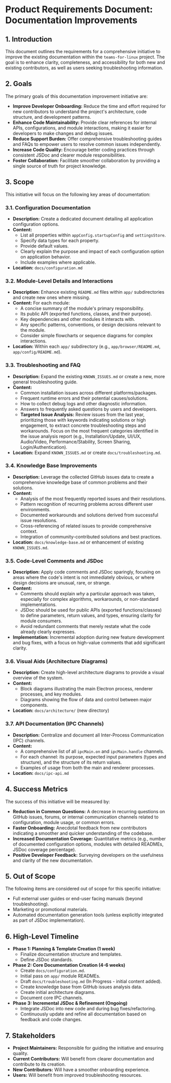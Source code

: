# Product Requirements Document: Documentation Improvements

## 1. Introduction

This document outlines the requirements for a comprehensive initiative to improve the existing documentation within the `teams-for-linux` project. The goal is to enhance clarity, completeness, and accessibility for both new and existing contributors, as well as users seeking troubleshooting information.

## 2. Goals

The primary goals of this documentation improvement initiative are:

*   **Improve Developer Onboarding:** Reduce the time and effort required for new contributors to understand the project's architecture, code structure, and development patterns.
*   **Enhance Code Maintainability:** Provide clear references for internal APIs, configurations, and module interactions, making it easier for developers to make changes and debug issues.
*   **Reduce Support Burden:** Offer comprehensive troubleshooting guides and FAQs to empower users to resolve common issues independently.
*   **Increase Code Quality:** Encourage better coding practices through consistent JSDoc and clearer module responsibilities.
*   **Foster Collaboration:** Facilitate smoother collaboration by providing a single source of truth for project knowledge.

## 3. Scope

This initiative will focus on the following key areas of documentation:

### 3.1. Configuration Documentation

*   **Description:** Create a dedicated document detailing all application configuration options.
*   **Content:**
    *   List all properties within `appConfig.startupConfig` and `settingsStore`.
    *   Specify data types for each property.
    *   Provide default values.
    *   Clearly explain the purpose and impact of each configuration option on application behavior.
    *   Include examples where applicable.
*   **Location:** `docs/configuration.md`

### 3.2. Module-Level Details and Interactions

*   **Description:** Enhance existing `README.md` files within `app/` subdirectories and create new ones where missing.
*   **Content:** For each module:
    *   A concise summary of the module's primary responsibility.
    *   Its public API (exported functions, classes, and their purpose).
    *   Key dependencies and other modules it interacts with.
    *   Any specific patterns, conventions, or design decisions relevant to the module.
    *   Consider simple flowcharts or sequence diagrams for complex interactions.
*   **Location:** Within each `app/` subdirectory (e.g., `app/browser/README.md`, `app/config/README.md`).

### 3.3. Troubleshooting and FAQ

*   **Description:** Expand the existing `KNOWN_ISSUES.md` or create a new, more general troubleshooting guide.
*   **Content:**
    *   Common installation issues across different platforms/packages.
    *   Frequent runtime errors and their potential causes/solutions.
    *   How to collect debug logs and other diagnostic information.
    *   Answers to frequently asked questions by users and developers.
    *   **Targeted Issue Analysis:** Review issues from the last year, prioritizing those with keywords indicating solutions or high engagement, to extract concrete troubleshooting steps and workarounds. Focus on the most frequent categories identified in the issue analysis report (e.g., Installation/Update, UI/UX, Audio/Video, Performance/Stability, Screen Sharing, Login/Authentication).
*   **Location:** Expand `KNOWN_ISSUES.md` or create `docs/troubleshooting.md`.

### 3.4. Knowledge Base Improvements

*   **Description:** Leverage the collected GitHub issues data to create a comprehensive knowledge base of common problems and their solutions.
*   **Content:**
    *   Analysis of the most frequently reported issues and their resolutions.
    *   Pattern recognition of recurring problems across different user environments.
    *   Documented workarounds and solutions derived from successful issue resolutions.
    *   Cross-referencing of related issues to provide comprehensive context.
    *   Integration of community-contributed solutions and best practices.
*   **Location:** `docs/knowledge-base.md` or enhancement of existing `KNOWN_ISSUES.md`.

### 3.5. Code-Level Comments and JSDoc

*   **Description:** Apply code comments and JSDoc sparingly, focusing on areas where the code's intent is not immediately obvious, or where design decisions are unusual, rare, or strange.
*   **Content:**
    *   Comments should explain *why* a particular approach was taken, especially for complex algorithms, workarounds, or non-standard implementations.
    *   JSDoc should be used for public APIs (exported functions/classes) to define parameters, return values, and types, ensuring clarity for module consumers.
    *   Avoid redundant comments that merely restate what the code already clearly expresses.
*   **Implementation:** Incremental adoption during new feature development and bug fixes, with a focus on high-value comments that add significant clarity.

### 3.6. Visual Aids (Architecture Diagrams)

*   **Description:** Create high-level architecture diagrams to provide a visual overview of the system.
*   **Content:**
    *   Block diagrams illustrating the main Electron process, renderer processes, and key modules.
    *   Diagrams showing the flow of data and control between major components.
*   **Location:** `docs/architecture/` (new directory)

### 3.7. API Documentation (IPC Channels)

*   **Description:** Centralize and document all Inter-Process Communication (IPC) channels.
*   **Content:**
    *   A comprehensive list of all `ipcMain.on` and `ipcMain.handle` channels.
    *   For each channel: its purpose, expected input parameters (types and structure), and the structure of its return values.
    *   Examples of usage from both the main and renderer processes.
*   **Location:** `docs/ipc-api.md`

## 4. Success Metrics

The success of this initiative will be measured by:

*   **Reduction in Common Questions:** A decrease in recurring questions on GitHub issues, forums, or internal communication channels related to configuration, module usage, or common errors.
*   **Faster Onboarding:** Anecdotal feedback from new contributors indicating a smoother and quicker understanding of the codebase.
*   **Increased Documentation Coverage:** Quantitative metrics (e.g., number of documented configuration options, modules with detailed READMEs, JSDoc coverage percentage).
*   **Positive Developer Feedback:** Surveying developers on the usefulness and clarity of the new documentation.

## 5. Out of Scope

The following items are considered out of scope for this specific initiative:

*   Full external user guides or end-user facing manuals (beyond troubleshooting).
*   Marketing or promotional materials.
*   Automated documentation generation tools (unless explicitly integrated as part of JSDoc implementation).

## 6. High-Level Timeline

*   **Phase 1: Planning & Template Creation (1 week)**
    *   Finalize documentation structure and templates.
    *   Define JSDoc standards.
*   **Phase 2: Core Documentation Creation (4-6 weeks)**
    *   Create `docs/configuration.md`.
    *   Initial pass on `app/` module READMEs.
    *   Draft `docs/troubleshooting.md` (In Progress - initial content added).
    *   Create knowledge base from GitHub issues analysis data.
    *   Create initial architecture diagrams.
    *   Document core IPC channels.
*   **Phase 3: Incremental JSDoc & Refinement (Ongoing)**
    *   Integrate JSDoc into new code and during bug fixes/refactoring.
    *   Continuously update and refine all documentation based on feedback and code changes.

## 7. Stakeholders

*   **Project Maintainers:** Responsible for guiding the initiative and ensuring quality.
*   **Current Contributors:** Will benefit from clearer documentation and contribute to its creation.
*   **New Contributors:** Will have a smoother onboarding experience.
*   **Users:** Will benefit from improved troubleshooting resources.
